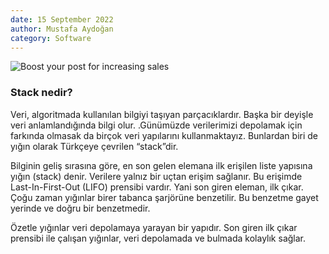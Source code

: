 ```yaml
---
date: 15 September 2022
author: Mustafa Aydoğan
category: Software
---
```


![Boost your post for increasing sales](https://cdn.dribbble.com/users/2812202/screenshots/15887172/stack_4x.jpg)

### Stack nedir?

Veri, algoritmada kullanılan bilgiyi taşıyan parçacıklardır. Başka bir deyişle veri anlamlandığında bilgi olur. .Günümüzde verilerimizi depolamak için farkında olmasak da birçok veri yapılarını kullanmaktayız. Bunlardan biri de yığın olarak Türkçeye çevrilen “stack”dir.

Bilginin geliş sırasına göre, en son gelen elemana ilk erişilen liste yapısına yığın (stack) denir. Verilere yalnız bir uçtan erişim sağlanır.
Bu erişimde Last-In-First-Out (LIFO) prensibi vardır. Yani son giren eleman, ilk çıkar. Çoğu zaman yığınlar birer tabanca şarjörüne benzetilir. Bu benzetme gayet yerinde ve doğru bir benzetmedir.

Özetle yığınlar veri depolamaya yarayan bir yapıdır. Son giren ilk çıkar prensibi ile çalışan yığınlar, veri depolamada ve bulmada kolaylık sağlar.
